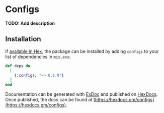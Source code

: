 # Configs

**TODO: Add description**

## Installation

If [available in Hex](https://hex.pm/docs/publish), the package can be installed
by adding `configs` to your list of dependencies in `mix.exs`:

```elixir
def deps do
  [
    {:configs, "~> 0.1.0"}
  ]
end
```

Documentation can be generated with [ExDoc](https://github.com/elixir-lang/ex_doc)
and published on [HexDocs](https://hexdocs.pm). Once published, the docs can
be found at [https://hexdocs.pm/configs](https://hexdocs.pm/configs).

